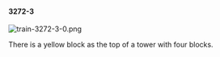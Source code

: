 #### 3272-3
![train-3272-3-0.png](https://github.com/lil-lab/nlvr/raw/master/nlvr/train/images/20/train-3272-3-0.png "train-3272-3-0.png")

There is a yellow block as the top of a tower with four blocks.